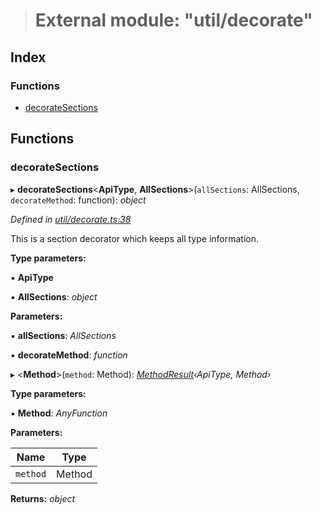 > # External module: "util/decorate"

## Index

### Functions

* [decorateSections](_util_decorate_.md#decoratesections)

## Functions

###  decorateSections

▸ **decorateSections**<**ApiType**, **AllSections**>(`allSections`: AllSections, `decorateMethod`: function): *object*

*Defined in [util/decorate.ts:38](https://github.com/polkadot-js/api/blob/a019468/packages/api/src/util/decorate.ts#L38)*

This is a section decorator which keeps all type information.

**Type parameters:**

▪ **ApiType**

▪ **AllSections**: *object*

**Parameters:**

▪ **allSections**: *AllSections*

▪ **decorateMethod**: *function*

▸ <**Method**>(`method`: Method): *[MethodResult](_types_.md#methodresult)‹ApiType, Method›*

**Type parameters:**

▪ **Method**: *AnyFunction*

**Parameters:**

Name | Type |
------ | ------ |
`method` | Method |

**Returns:** *object*